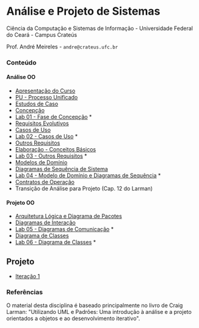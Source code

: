 # Análise e Projeto de Sistemas
Ciência da Computação e Sistemas de Informação - Universidade Federal do Ceará - Campus Crateús

Prof. André Meireles - `andre@crateus.ufc.br`

### Conteúdo

#### Análise OO
* [Apresentação do Curso](https://docs.google.com/presentation/d/1rVBu8eDDuZ_3fB-AMDOLe3eww-tXhK7Ajr6PzUTnhfs/edit?usp=sharing)
* [PU - Processo Unificado](https://docs.google.com/presentation/d/11ita9Ne9COdfn5n8aJhTLHzUXz0Tv3ll8-SN9xXpZBw/edit?usp=sharing)
* [Estudos de Caso](https://docs.google.com/presentation/d/1_sMShtYd68VhiBLHqtsopmjgkU83MwCMCreLmj6BnYE/edit?usp=sharing)
* [Concepção](https://docs.google.com/presentation/d/19ZzF3dj8YhRYwDQ4SEHFGAMHVnRGy39FwcGNSzcPJKM/edit?usp=sharing)
* [Lab 01 - Fase de Concepção](lab01.md) *
* [Requisitos Evolutivos](https://docs.google.com/presentation/d/19U3WBM4b5xuA8bmlPsj3wI_yBpueVz5NezcCT49InmE/edit?usp=sharing)
* [Casos de Uso](https://drive.google.com/open?id=19wDoj_jqi-YJbzYJZf-UBdBicfgwYnNPYw57zoUn74k)
* [Lab 02 - Casos de Uso](lab02.md) *
* [Outros Requisitos](https://docs.google.com/presentation/d/1JAuQu9ilIM7711rPLhty1s4YhPaMkxQLafCio3gV70Q/edit?usp=sharing)
* [Elaboração - Conceitos Básicos](https://docs.google.com/presentation/d/1k1522lxUKMDoNcBvhbROyrF-J5yz5G_bbVE3gWcNCbk/edit?usp=sharing)
* [Lab 03 - Outros Requisitos](lab03.md) *
* [Modelos de Domínio](https://docs.google.com/presentation/d/1DJHsy4nq-WVPYLnFJQNhQp5in6wG3vffgVQ6-TP8SKo/edit?usp=sharing)
* [Diagramas de Sequência de Sistema](https://docs.google.com/presentation/d/1cM4pbFNrIeDFpSOSf-g0v6tsd1nGDnii6n7TpYHhwrI/edit?usp=sharing)
* [Lab 04 - Modelo de Domínio e Diagramas de Sequência](lab04.md) *
* [Contratos de Operação](https://drive.google.com/open?id=1gFcAkdjSXko_JpW_-31c_duKVbM9FX3gUh85y6pxdFc)
* Transição de Análise para Projeto (Cap. 12 do Larman)

#### Projeto OO

* [Arquitetura Lógica e Diagrama de Pacotes](https://docs.google.com/presentation/d/13jB157I8lzVUUG8K5T7jGq8TQIC1waM_ac6JJ2RWVto/edit?usp=sharing)
* [Diagramas de Interação](https://docs.google.com/presentation/d/1dZSdeNAzXjniLcztqx3mFsaxB_Q1xku-VvgCGIqPgIw/edit?usp=sharing)
* [Lab 05 - Diagramas de Comunicação](lab05.md) *
* [Diagrama de Classes](https://docs.google.com/presentation/d/1RyLu8GnpSrwvbqXBspFwPPzXCtynLs_gC7d_E0BCQVY/edit?usp=sharing)
* [Lab 06 - Diagrama de Classes](lab06.md) *

## Projeto

* [Iteração 1](projeto-iteracao-01.md)

### Referências

O material desta disciplina é baseado principalmente no livro de Craig Larman: "Utilizando UML e Padrões: Uma introdução à análise e a projeto orientados a objetos e ao desenvolvimento iterativo".
